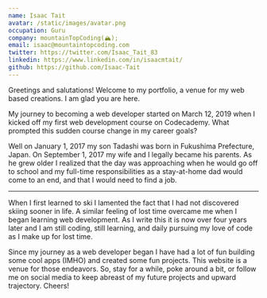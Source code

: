 ```yaml
---
name: Isaac Tait
avatar: /static/images/avatar.png
occupation: Guru
company: mountainTopCoding(🏔);
email: isaac@mountaintopcoding.com
twitter: https://twitter.com/Isaac_Tait_83
linkedin: https://www.linkedin.com/in/isaacmtait/
github: https://github.com/Isaac-Tait
---
```


Greetings and salutations! Welcome to my portfolio, a venue for my web based creations. I am glad
you are here.

My journey to becoming a web developer started on March 12, 2019 when I kicked off my first web
development course on Codecademy. What prompted this sudden course change in my career goals?

Well on January 1, 2017 my son Tadashi was born in Fukushima Prefecture, Japan. On September 1, 2017
my wife and I legally became his parents. As he grew older I realized that the day was approaching
when he would go off to school and my full-time responsibilities as a stay-at-home dad would come to
an end, and that I would need to find a job.

---

When I first learned to ski I lamented the fact that I had not discovered skiing sooner in life. A
similar feeling of lost time overcame me when I began learning web development. As I write this it
is now over four years later and I am still coding, still learning, and daily pursuing my love of
code as I make up for lost time.

Since my journey as a web developer began I have had a lot of fun building some cool apps (IMHO) and
created some fun projects. This website is a venue for those endeavors. So, stay for a while, poke
around a bit, or follow me on social media to keep abreast of my future projects and upward
trajectory. Cheers!

